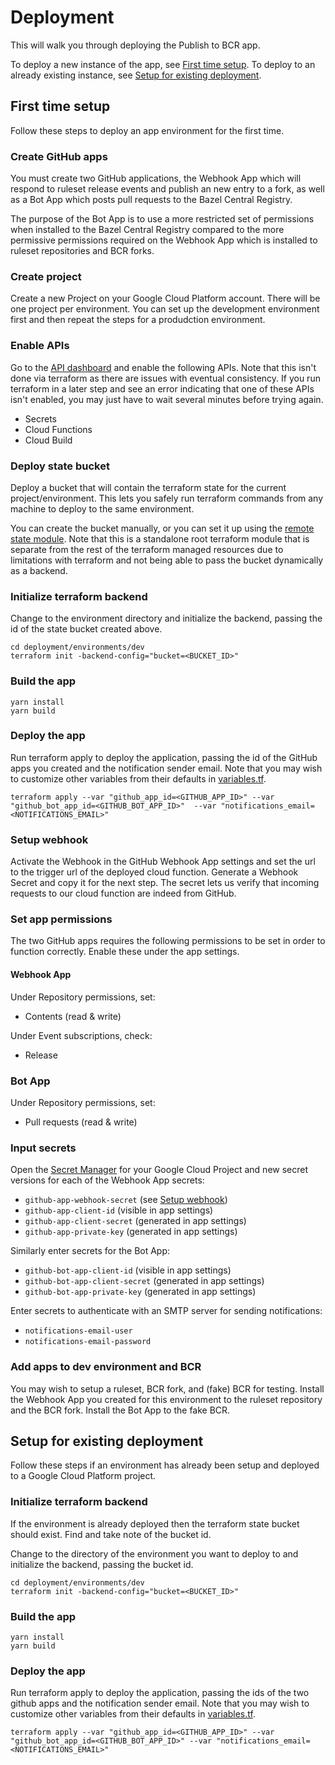 # Deployment

This will walk you through deploying the Publish to BCR app.

To deploy a new instance of the app, see [First time setup](#first-time-setup). To deploy to an already existing
instance, see [Setup for existing deployment](#setup-for-existing-deployment).

## First time setup

Follow these steps to deploy an app environment for the first time.

### Create GitHub apps

You must create two GitHub applications, the Webhook App which will respond to ruleset release
events and publish an new entry to a fork, as well as a Bot App which posts pull requests to the
Bazel Central Registry.

The purpose of the Bot App is to use a more restricted set of permissions when installed to
the Bazel Central Registry compared to the more permissive permissions required on the Webhook
App which is installed to ruleset repositories and BCR forks.

### Create project

Create a new Project on your Google Cloud Platform account. There will be one project per environment. You can
set up the development environment first and then repeat the steps for a produdction environment.

### Enable APIs

Go to the [API dashboard](https://console.cloud.google.com/apis/) and enable the following APIs. Note that this
isn't done via terraform as there are issues with eventual consistency. If you run terraform in a later step
and see an error indicating that one of these APIs isn't enabled, you may just have to wait several minutes before
trying again.

- Secrets
- Cloud Functions
- Cloud Build

### Deploy state bucket

Deploy a bucket that will contain the terraform state for the current project/environment. This lets you safely
run terraform commands from any machine to deploy to the same environment.

You can create the bucket manually, or you can set it up using the [remote state module](modules/remote-state/).
Note that this is a standalone root terraform module that is separate from the rest of the terraform managed
resources due to limitations with terraform and not being able to pass the bucket dynamically as a backend.

### Initialize terraform backend

Change to the environment directory and initialize the backend, passing the id of the state bucket created above.

```shell
cd deployment/environments/dev
terraform init -backend-config="bucket=<BUCKET_ID>"
```

### Build the app

```shell
yarn install
yarn build
```

### Deploy the app

Run terraform apply to deploy the application, passing the id of the GitHub apps you created and the notification sender email.
Note that you may wish to customize other variables from their defaults in [variables.tf](environments/dev/variables.tf).

```shell
terraform apply --var "github_app_id=<GITHUB_APP_ID>" --var "github_bot_app_id=<GITHUB_BOT_APP_ID>"  --var "notifications_email=<NOTIFICATIONS_EMAIL>"
```

### Setup webhook

Activate the Webhook in the GitHub Webhook App settings and set the url to the trigger url of the deployed cloud function.
Generate a Webhook Secret and copy it for the next step. The secret lets us verify that incoming requests to our
cloud function are indeed from GitHub.

### Set app permissions

The two GitHub apps requires the following permissions to be set in order to function correctly.
Enable these under the app settings.

#### Webhook App

Under Repository permissions, set:

- Contents (read & write)

Under Event subscriptions, check:

- Release

### Bot App

Under Repository permissions, set:

- Pull requests (read & write)

### Input secrets

Open the [Secret Manager](https://console.cloud.google.com/security/secret-manager) for your Google Cloud Project
and new secret versions for each of the Webhook App secrets:

- `github-app-webhook-secret` (see [Setup webhook](#setup-webhook))
- `github-app-client-id` (visible in app settings)
- `github-app-client-secret` (generated in app settings)
- `github-app-private-key` (generated in app settings)

Similarly enter secrets for the Bot App:

- `github-bot-app-client-id` (visible in app settings)
- `github-bot-app-client-secret` (generated in app settings)
- `github-bot-app-private-key` (generated in app settings)

Enter secrets to authenticate with an SMTP server for sending notifications:

- `notifications-email-user`
- `notifications-email-password`

### Add apps to dev environment and BCR

You may wish to setup a ruleset, BCR fork, and (fake) BCR for testing. Install the Webhook App you
created for this environment to the ruleset repository and the BCR fork. Install the Bot App to
the fake BCR.

## Setup for existing deployment

Follow these steps if an environment has already been setup and deployed to a Google Cloud Platform project.

### Initialize terraform backend

If the environment is already deployed then the terraform state bucket should exist.
Find and take note of the bucket id.

Change to the directory of the environment you want to deploy to and initialize the backend, passing the bucket id.

```shell
cd deployment/environments/dev
terraform init -backend-config="bucket=<BUCKET_ID>"
```

### Build the app

```shell
yarn install
yarn build
```

### Deploy the app

Run terraform apply to deploy the application, passing the ids of the two github apps and the notification sender email.
Note that you may wish to customize other variables from their defaults in [variables.tf](environments/dev/variables.tf).

```shell
terraform apply --var "github_app_id=<GITHUB_APP_ID>" --var "github_bot_app_id=<GITHUB_BOT_APP_ID>" --var "notifications_email=<NOTIFICATIONS_EMAIL>"
```
